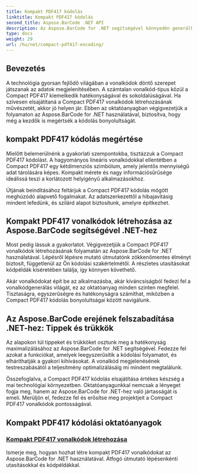 ```yaml
---
title: Kompakt PDF417 kódolás
linktitle: Kompakt PDF417 kódolás
second_title: Aspose.BarCode .NET API
description: Az Aspose.BarCode for .NET segítségével könnyedén generálhat kompakt PDF417 vonalkódokat. Kövesse lépésenkénti útmutatónkat a hatékony kódolás érdekében, kódpéldákkal kiegészítve.
type: docs
weight: 29
url: /hu/net/compact-pdf417-encoding/
---
```


## Bevezetés

A technológia gyorsan fejlődő világában a vonalkódok döntő szerepet játszanak az adatok megjelenítésében. A számtalan vonalkód-típus közül a Compact PDF417 kiemelkedik hatékonyságával és sokoldalúságával. Ha szívesen elsajátítaná a Compact PDF417 vonalkódok létrehozásának művészetét, akkor jó helyen jár. Ebben az oktatóanyagban végigvezetjük a folyamaton az Aspose.BarCode for .NET használatával, biztosítva, hogy még a kezdők is megértsék a kódolás bonyolultságát.

## kompakt PDF417 kódolás megértése

Mielőtt belemerülnénk a gyakorlati szempontokba, tisztázzuk a Compact PDF417 kódolást. A hagyományos lineáris vonalkódokkal ellentétben a Compact PDF417 egy kétdimenziós szimbólum, amely jelentős mennyiségű adat tárolására képes. Kompakt mérete és nagy információsűrűsége ideálissá teszi a korlátozott helyigényű alkalmazásokhoz.

Útjának beindításához feltárjuk a Compact PDF417 kódolás mögött meghúzódó alapvető fogalmakat. Az adatszerkezettől a hibajavításig mindent lefedünk, és szilárd alapot biztosítunk, amelyre építkezhet.

## Kompakt PDF417 vonalkódok létrehozása az Aspose.BarCode segítségével .NET-hez

Most pedig lássuk a gyakorlatot. Végigvezetjük a Compact PDF417 vonalkódok létrehozásának folyamatán az Aspose.BarCode for .NET használatával. Lépésről lépésre mutató útmutatónk zökkenőmentes élményt biztosít, függetlenül az Ön kódolási szakértelmétől. A részletes utasításokat kódpéldák kíséretében találja, így könnyen követhető.

Akár vonalkódokat épít be az alkalmazásba, akár kíváncsiságból fedezi fel a vonalkódgenerálás világát, ez az oktatóanyag minden szinten megfelel. Tisztaságra, egyszerűségre és hatékonyságra számíthat, miközben a Compact PDF417 kódolás bonyolultságai között navigálunk.

## Az Aspose.BarCode erejének felszabadítása .NET-hez: Tippek és trükkök

Az alapokon túl tippeket és trükköket osztunk meg a hatékonyság maximalizálásához az Aspose.BarCode for .NET segítségével. Fedezze fel azokat a funkciókat, amelyek leegyszerűsítik a kódolási folyamatot, és elháríthatják a gyakori kihívásokat. A vonalkód megjelenésének testreszabásától a teljesítmény optimalizálásáig mi mindent megtalálunk.

Összefoglalva, a Compact PDF417 kódolás elsajátítása értékes készség a mai technológiai környezetben. Oktatóanyagunkkal nemcsak a lényeget fogja meg, hanem az Aspose.BarCode for .NET-hez való jártasságát is emeli. Merüljön el, fedezze fel és erősítse meg projektjeit a Compact PDF417 vonalkódok pontosságával.

## Kompakt PDF417 kódolási oktatóanyagok
### [Kompakt PDF417 vonalkódok létrehozása](./compact-pdf417-basic-configuration/)
Ismerje meg, hogyan hozhat létre kompakt PDF417 vonalkódokat az Aspose.BarCode for .NET használatával. Átfogó útmutató lépésenkénti utasításokkal és kódpéldákkal.